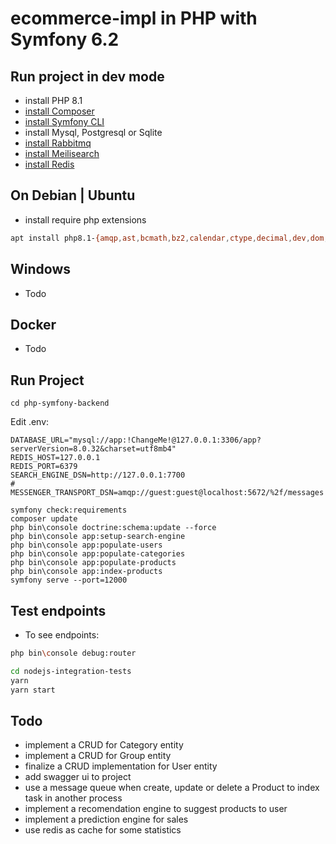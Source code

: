 # ecommerce-impl in PHP with Symfony 6.2

## Run project in dev mode

* install PHP 8.1
* [install Composer](https://getcomposer.org/doc/00-intro.md)
* [install Symfony CLI](https://symfony.com/download)
* install Mysql, Postgresql or Sqlite
* [install Rabbitmq](https://www.rabbitmq.com/download.html)
* [install Meilisearch](https://www.meilisearch.com/docs/learn/getting_started/installation)
* [install Redis](https://redis.io/docs/getting-started/installation/)

## On Debian | Ubuntu

* install require php extensions

```sh
apt install php8.1-{amqp,ast,bcmath,bz2,calendar,ctype,decimal,dev,dom,exif,ffi,fileinfo,gd,gettext,gmagick,http,iconv,imagick,intl,json,ldap,mbstring,mcrypt,memcache,memcached,mongodb,mysql,mysqli,mysqlnd,opcache,pdo,pdo-mysql,pdo-pgsql,pdo-sqlite,phar,posix,redis,simplexml,sockets,sqlite3,tidy,tokenizer,uuid,xmlreader,xmlwriter,xsl,yaml,zip}
```

## Windows
* Todo

## Docker
* Todo

## Run Project

```
cd php-symfony-backend
```

Edit .env:

```
DATABASE_URL="mysql://app:!ChangeMe!@127.0.0.1:3306/app?serverVersion=8.0.32&charset=utf8mb4"
REDIS_HOST=127.0.0.1
REDIS_PORT=6379
SEARCH_ENGINE_DSN=http://127.0.0.1:7700
# MESSENGER_TRANSPORT_DSN=amqp://guest:guest@localhost:5672/%2f/messages
```

```
symfony check:requirements
composer update
php bin\console doctrine:schema:update --force
php bin\console app:setup-search-engine
php bin\console app:populate-users
php bin\console app:populate-categories
php bin\console app:populate-products
php bin\console app:index-products
symfony serve --port=12000
```

## Test endpoints

* To see endpoints:
```sh
php bin\console debug:router
```

```sh
cd nodejs-integration-tests
yarn
yarn start
```

## Todo
* implement a CRUD for Category entity
* implement a CRUD for Group entity
* finalize a CRUD implementation for User entity
* add swagger ui to project
* use a message queue when create, update or delete a Product to index task in another process 
* implement a recomendation engine to suggest products to user
* implement a prediction engine for sales
* use redis as cache for some statistics